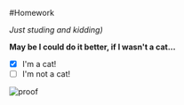 #Homework

*Just studing and kidding)*

**May be I could do it better, if I wasn't a cat...**

- [x] I'm a cat!
- [ ] I'm not a cat!

![proof](https://s3.amazonaws.com/theoatmeal-img/thumbnails/cat_vs_internet_big_no_text.png)